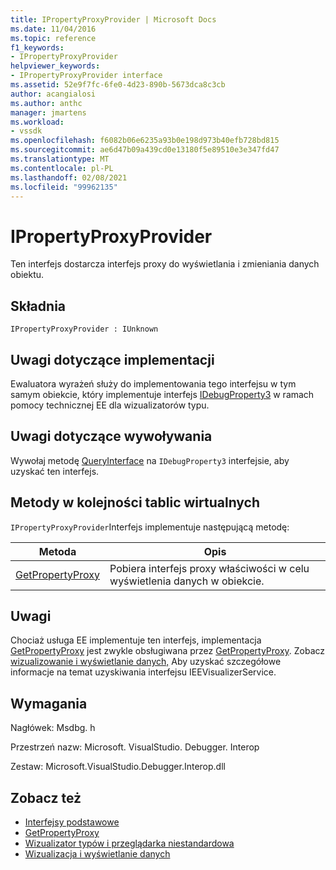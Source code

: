 ```yaml
---
title: IPropertyProxyProvider | Microsoft Docs
ms.date: 11/04/2016
ms.topic: reference
f1_keywords:
- IPropertyProxyProvider
helpviewer_keywords:
- IPropertyProxyProvider interface
ms.assetid: 52e9f7fc-6fe0-4d23-890b-5673dca8c3cb
author: acangialosi
ms.author: anthc
manager: jmartens
ms.workload:
- vssdk
ms.openlocfilehash: f6082b06e6235a93b0e198d973b40efb728bd815
ms.sourcegitcommit: ae6d47b09a439cd0e13180f5e89510e3e347fd47
ms.translationtype: MT
ms.contentlocale: pl-PL
ms.lasthandoff: 02/08/2021
ms.locfileid: "99962135"
---
```

# <a name="ipropertyproxyprovider"></a>IPropertyProxyProvider
Ten interfejs dostarcza interfejs proxy do wyświetlania i zmieniania danych obiektu.

## <a name="syntax"></a>Składnia

```
IPropertyProxyProvider : IUnknown
```

## <a name="notes-for-implementers"></a>Uwagi dotyczące implementacji
 Ewaluatora wyrażeń służy do implementowania tego interfejsu w tym samym obiekcie, który implementuje interfejs [IDebugProperty3](../../../extensibility/debugger/reference/idebugproperty3.md) w ramach pomocy technicznej EE dla wizualizatorów typu.

## <a name="notes-for-callers"></a>Uwagi dotyczące wywoływania
 Wywołaj metodę [QueryInterface](/cpp/atl/queryinterface) na `IDebugProperty3` interfejsie, aby uzyskać ten interfejs.

## <a name="methods-in-vtable-order"></a>Metody w kolejności tablic wirtualnych
 `IPropertyProxyProvider`Interfejs implementuje następującą metodę:

|Metoda|Opis|
|------------|-----------------|
|[GetPropertyProxy](../../../extensibility/debugger/reference/ipropertyproxyprovider-getpropertyproxy.md)|Pobiera interfejs proxy właściwości w celu wyświetlenia danych w obiekcie.|

## <a name="remarks"></a>Uwagi
 Chociaż usługa EE implementuje ten interfejs, implementacja [GetPropertyProxy](../../../extensibility/debugger/reference/ipropertyproxyprovider-getpropertyproxy.md) jest zwykle obsługiwana przez [GetPropertyProxy](../../../extensibility/debugger/reference/ieevisualizerservice-getpropertyproxy.md). Zobacz [wizualizowanie i wyświetlanie danych,](../../../extensibility/debugger/visualizing-and-viewing-data.md) Aby uzyskać szczegółowe informacje na temat uzyskiwania interfejsu IEEVisualizerService.

## <a name="requirements"></a>Wymagania
 Nagłówek: Msdbg. h

 Przestrzeń nazw: Microsoft. VisualStudio. Debugger. Interop

 Zestaw: Microsoft.VisualStudio.Debugger.Interop.dll

## <a name="see-also"></a>Zobacz też
- [Interfejsy podstawowe](../../../extensibility/debugger/reference/core-interfaces.md)
- [GetPropertyProxy](../../../extensibility/debugger/reference/ieevisualizerservice-getpropertyproxy.md)
- [Wizualizator typów i przeglądarka niestandardowa](../../../extensibility/debugger/type-visualizer-and-custom-viewer.md)
- [Wizualizacja i wyświetlanie danych](../../../extensibility/debugger/visualizing-and-viewing-data.md)
